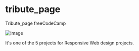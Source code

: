 # tribute_page
Tribute_page freeCodeCamp

![image](https://user-images.githubusercontent.com/79769716/167107576-d4600c1e-c95e-4d93-844d-78385430db05.png)

It's one of the 5 projects for Responsive Web design projects.



